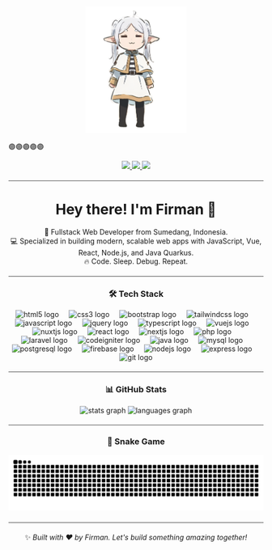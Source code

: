 <div align="center">
  <img src="https://raw.githubusercontent.com/Firman47/Firman47/main/media/image/Frieren.png" height="250" alt="Firman Banner" />
</div>

🟣🟣🟣🟣🟣

<div align="center">
  <a href="https://discord.com" target="_blank">
    <img src="https://img.shields.io/static/v1?message=Discord&logo=discord&label=&color=7289DA&logoColor=white&style=for-the-badge" height="28" />
  </a>
  <a href="https://www.instagram.com/firmansrf_47" target="_blank">
    <img src="https://img.shields.io/static/v1?message=Instagram&logo=instagram&label=&color=E4405F&logoColor=white&style=for-the-badge" height="28" />
  </a>
  <a href="mailto:firmanraza47@gmail.com" target="_blank">
    <img src="https://img.shields.io/static/v1?message=Gmail&logo=gmail&label=&color=D14836&logoColor=white&style=for-the-badge" height="28" />
  </a>
</div>

<hr style="height:1px;border:none;background-color:#444;margin:20px 0;" />

<h1 align="center">Hey there! I'm Firman 👋</h1>

<p align="center">
  🚀 Fullstack Web Developer from Sumedang, Indonesia. <br>
  💻 Specialized in building modern, scalable web apps with JavaScript, Vue, React, Node.js, and Java Quarkus. <br>
  🔥 Code. Sleep. Debug. Repeat.
</p>

<hr style="height:1px;border:none;background-color:#444;margin:20px 0;" />

<h3 align="center">🛠️ Tech Stack</h3>

<div align="center">
  <img src="https://cdn.jsdelivr.net/gh/devicons/deviconhttps://www.instagram.com/firmansrf_47/icons/html5/html5-original.svg" height="40" alt="html5 logo"  />
  <img width="12" />
  <img src="https://cdn.jsdelivr.net/gh/devicons/devicon/icons/css3/css3-original.svg" height="40" alt="css3 logo"  />
  <img width="12" />
  <img src="https://cdn.jsdelivr.net/gh/devicons/devicon/icons/bootstrap/bootstrap-original.svg" height="40" alt="bootstrap logo"  />
  <img width="12" />
  <img src="https://cdn.jsdelivr.net/gh/devicons/devicon/icons/tailwindcss/tailwindcss-original-wordmark.svg" height="40" alt="tailwindcss logo"  />
  <img width="12" />
  <img src="https://cdn.jsdelivr.net/gh/devicons/devicon/icons/javascript/javascript-original.svg" height="40" alt="javascript logo"  />
  <img width="12" />
  <img src="https://cdn.jsdelivr.net/gh/devicons/devicon/icons/jquery/jquery-original.svg" height="40" alt="jquery logo"  />
  <img width="12" />
  <img src="https://cdn.jsdelivr.net/gh/devicons/devicon/icons/typescript/typescript-original.svg" height="40" alt="typescript logo"  />
  <img width="12" />
  <img src="https://cdn.jsdelivr.net/gh/devicons/devicon/icons/vuejs/vuejs-original.svg" height="40" alt="vuejs logo"  />
  <img width="12" />
  <img src="https://cdn.jsdelivr.net/gh/devicons/devicon/icons/nuxtjs/nuxtjs-original.svg" height="40" alt="nuxtjs logo"  />
  <img width="12" />
  <img src="https://cdn.jsdelivr.net/gh/devicons/devicon/icons/react/react-original.svg" height="40" alt="react logo"  />
  <img width="12" />
  <img src="https://cdn.jsdelivr.net/gh/devicons/devicon/icons/nextjs/nextjs-original.svg" height="40" alt="nextjs logo"  />
  <img width="12" />
  <img src="https://cdn.jsdelivr.net/gh/devicons/devicon/icons/php/php-original.svg" height="40" alt="php logo"  />
  <img width="12" />
  <img src="https://cdn.jsdelivr.net/gh/devicons/devicon/icons/laravel/laravel-original.svg" height="40" alt="laravel logo"  />
  <img width="12" />
  <img src="https://cdn.jsdelivr.net/gh/devicons/devicon/icons/codeigniter/codeigniter-plain.svg" height="40" alt="codeigniter logo"  />
  <img width="12" />
  <img src="https://cdn.jsdelivr.net/gh/devicons/devicon/icons/java/java-original.svg" height="40" alt="java logo"  />
  <img width="12" />
  <img src="https://cdn.jsdelivr.net/gh/devicons/devicon/icons/mysql/mysql-original.svg" height="40" alt="mysql logo"  />
  <img width="12" />
  <img src="https://cdn.jsdelivr.net/gh/devicons/devicon/icons/postgresql/postgresql-original.svg" height="40" alt="postgresql logo"  />
  <img width="12" />
  <img src="https://cdn.jsdelivr.net/gh/devicons/devicon/icons/firebase/firebase-plain.svg" height="40" alt="firebase logo"  />
  <img width="12" />
  <img src="https://cdn.jsdelivr.net/gh/devicons/devicon/icons/nodejs/nodejs-original.svg" height="40" alt="nodejs logo"  />
  <img width="12" />
  <img src="https://cdn.jsdelivr.net/gh/devicons/devicon/icons/express/express-original.svg" height="40" alt="express logo"  />
  <img width="12" />
  <img src="https://cdn.jsdelivr.net/gh/devicons/devicon/icons/git/git-original.svg" height="40" alt="git logo"  />
</div>

<hr style="height:1px;border:none;background-color:#444;margin:20px 0;" />

<h3 align="center">📊 GitHub Stats</h3>

<div align="center">
  <img src="https://github-readme-stats.vercel.app/api?username=Firman47&hide_title=false&hide_rank=false&show_icons=true&include_all_commits=true&count_private=true&disable_animations=false&theme=github_dark&locale=en&hide_border=true&order=1" height="150" alt="stats graph"  />
  <img src="https://github-readme-stats.vercel.app/api/top-langs?username=Firman47&locale=en&hide_title=true&layout=compact&card_width=320&langs_count=10&theme=github_dark&hide_border=true&order=2" height="150" alt="languages graph"  />
</div>

<hr style="height:1px;border:none;background-color:#444;margin:20px 0;" />

<h3 align="center">🐍 Snake Game</h3>

<div align="center">
  <img src="https://raw.githubusercontent.com/Firman47/Firman47/output/snake.svg" alt="Snake animation" />
</div>

<hr style="height:1px;border:none;background-color:#444;margin:20px 0;" />

<p align="center">
  ✨ <i>Built with ❤️ by Firman. Let's build something amazing together!</i>
</p>
